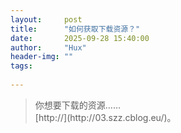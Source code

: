 ```yaml
---
layout:     post
title:      "如何获取下载资源？"
date:       2025-09-28 15:40:00
author:     "Hux"
header-img: ""
tags:
    
---
```




<div>
    <blockquote>你想要下载的资源……
        <br>[http://](http://03.szz.cblog.eu/)。
    <br>
</div>
